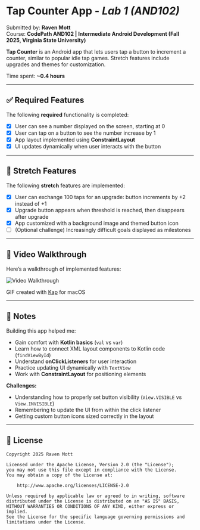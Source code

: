 # Tap Counter App - *Lab 1 (AND102)*

Submitted by: **Raven Mott**  
Course: **CodePath AND102 | Intermediate Android Development (Fall 2025, Virginia State University)**  

**Tap Counter** is an Android app that lets users tap a button to increment a counter, similar to popular idle tap games. Stretch features include upgrades and themes for customization.  

Time spent: **~0.4 hours**  

---

## ✅ Required Features

The following **required** functionality is completed:

- [X] User can see a number displayed on the screen, starting at 0  
- [X] User can tap on a button to see the number increase by 1  
- [X] App layout implemented using **ConstraintLayout**  
- [X] UI updates dynamically when user interacts with the button  

---

## 🌟 Stretch Features

The following **stretch** features are implemented:

- [X] User can exchange 100 taps for an upgrade: button increments by +2 instead of +1  
- [X] Upgrade button appears when threshold is reached, then disappears after upgrade  
- [X] App customized with a background image and themed button icon  
- [ ] (Optional challenge) Increasingly difficult goals displayed as milestones  

---

## 🎥 Video Walkthrough

Here’s a walkthrough of implemented features:

<img src='tap_counter_walkthrough.gif' title='Video Walkthrough' width='' alt='Video Walkthrough' />

<!-- Replace with actual recording -->
GIF created with [Kap](https://getkap.co/) for macOS  

---

## 📝 Notes

Building this app helped me:  
- Gain comfort with **Kotlin basics** (`val` vs `var`)  
- Learn how to connect XML layout components to Kotlin code (`findViewById`)  
- Understand **onClickListeners** for user interaction  
- Practice updating UI dynamically with `TextView`  
- Work with **ConstraintLayout** for positioning elements  

**Challenges:**  
- Understanding how to properly set button visibility (`View.VISIBLE` vs `View.INVISIBLE`)  
- Remembering to update the UI from within the click listener  
- Getting custom button icons sized correctly in the layout  

---

## 📄 License

```text
Copyright 2025 Raven Mott

Licensed under the Apache License, Version 2.0 (the "License");
you may not use this file except in compliance with the License.
You may obtain a copy of the License at:

    http://www.apache.org/licenses/LICENSE-2.0

Unless required by applicable law or agreed to in writing, software
distributed under the License is distributed on an "AS IS" BASIS,
WITHOUT WARRANTIES OR CONDITIONS OF ANY KIND, either express or implied.
See the License for the specific language governing permissions and
limitations under the License.
